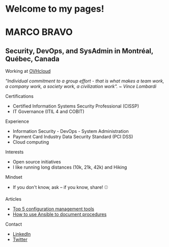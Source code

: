 # Welcome to my pages!

# MARCO BRAVO

## Security, DevOps, and SysAdmin in Montréal, Québec, Canada

Working at [OVHcloud](https://www.ovhcloud.com/en-ca/about-us/)

*"Individual commitment to a group effort - that is what makes a team work, a company work, a society work, a civilization work". ~ Vince Lombardi*

Certifications
- Certified Information Systems Security Professional (CISSP)
- IT Governance (ITIL 4 and COBIT)

Experience
- Information Security - DevOps - System Administration
- Payment Card Industry Data Security Standard (PCI DSS)
- Cloud computing

Interests
- Open source initiatives
- I like running long distances (10k, 21k, 42k) and Hiking

Mindset
- If you don't know, ask – if you know, share! ⚾

Articles
- [Top 5 configuration management tools](https://opensource.com/article/18/12/configuration-management-tools)
- [How to use Ansible to document procedures](https://opensource.com/article/19/4/ansible-procedures)

Contact
- [LinkedIn](https://www.linkedin.com/in/marcobravo)
- [Twitter](https://twitter.com/marcobravoram)
